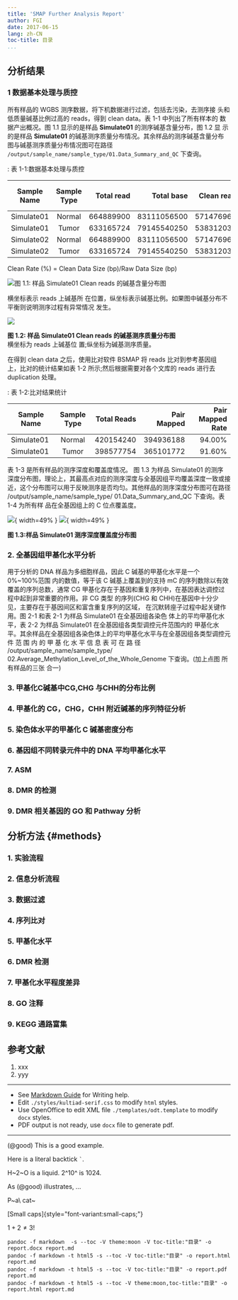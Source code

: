 ```yaml
---
title: 'SMAP Further Analysis Report'
author: FGI
date: 2017-06-15
lang: zh-CN
toc-title: 目录
...
```


## 分析结果

### 1 数据基本处理与质控

所有样品的 WGBS 测序数据，将下机数据进行过滤，包括去污染，去测序接 头和低质量碱基比例过高的 reads，得到 clean data。表 1-1 中列出了所有样本的 数据产出概况。图 1.1 显示的是样品 **Simulate01** 的测序碱基含量分布，图 1.2 显 示的是样品 **Simulate01** 的碱基测序质量分布情况。其余样品的测序碱基含量分布 图与碱基测序质量分布情况图可在路径   `/output/sample_name/sample_type/01.Data_Summary_and_QC` 下查询。

: 表 1-1:数据基本处理与质控

| Sample Name | Sample Type | Total read | Total base | Clean read | Clean base | Clean Rate (%) |
| --- |:---:| ---:| ---:| ---:| ---:| ---:|
| Simulate01 | Normal | 664889900 | 83111056500 | 571476968 | 59657917639 | 71.78% |
| Simulate01 | Tumor | 633165724 | 79145540250 | 538312038 | 55353278301 | 69.94% |
| Simulate02 | Normal | 664889900 | 83111056500 | 571476968 | 59657917639 | 71.78% |
| Simulate02 | Tumor | 633165724 | 79145540250 | 538312038 | 55353278301 | 69.94% |

Clean Rate (%) = Clean Data Size (bp)/Raw Data Size (bp)

![图 1.1: 样品 Simulate01 Clean reads 的碱基含量分布图](report/1_1.fq_qc.png)

横坐标表示 reads 上碱基所 在位置，纵坐标表示碱基比例。如果图中碱基分布不平衡则说明测序过程有异常情况 发生。

![](report/1_2.fq_qc.png)

**图 1.2: 样品 Simulate01 Clean reads 的碱基测序质量分布图**  
横坐标为 reads 上碱基位 置;纵坐标为碱基测序质量。

在得到 clean data 之后，使用比对软件 BSMAP 将 reads 比对到参考基因组 上，比对的统计结果如表 1-2 所示;然后根据需要对各个文库的 reads 进行去 duplication 处理。

: 表 1-2:比对结果统计

| Sample Name | Sample Type | Total Reads | Pair Mapped | Pair Mapped Rate |
| --- |:---:| ---:| ---:| ---:|
|Simulate01|Normal|420154240|394936188|94.00%|
|Simulate01|Tumor|398577754|365101772|91.60%|

表 1-3 是所有样品的测序深度和覆盖度情况。 图 1.3 为样品 Simulate01 的测序 深度分布图，理论上，其最高点对应的测序深度与全基因组平均覆盖深度一致或接 近，这个分布图可以用于反映测序是否均匀。其他样品的测序深度分布图可在路径 /output/sample_name/sample_type/ 01.Data_Summary_and_QC 下查询。表 1-4 为所有样 品在全基因组上的 C 位点覆盖度。

![](report/1_3.depth.png){ width=49% } ![](report/1_4.depth.png){ width=49% }

**图 1.3:样品 Simulate01 测序深度覆盖度分布图**

### 2. 全基因组甲基化水平分析

用于分析的 DNA 样品为多细胞样品，因此 C 碱基的甲基化水平是一个 0%~100%范围 内的数值，等于该 C 碱基上覆盖到的支持 mC 的序列数除以有效覆盖的序列总数，通常 CG 甲基化存在于基因和重复序列中，在基因表达调控过程中起到非常重要的作用。非 CG 类型 的序列(CHG 和 CHH)在基因中十分少见，主要存在于基因间区和富含重复序列的区域， 在沉默转座子过程中起关键作用。图 2-1 和表 2-1 为样品 Simulate01 在全基因组各染色 体上的平均甲基化水平，表 2-2 为样品 Simulate01 在全基因组各类型调控元件范围内的 甲基化水平。其余样品在全基因组各染色体上的平均甲基化水平与在全基因组各类型调控元 件 范 围 内 的 甲 基 化 水 平 信 息 表 可 在 路 径 /output/sample_name/sample_type/ 02.Average_Methylation_Level_of_the_Whole_Genome 下查询。(加上点图 所有样品的三张 合一)

### 3. 甲基化C碱基中CG,CHG 与CHH的分布比例

### 4. 甲基化的 CG，CHG，CHH 附近碱基的序列特征分析

### 5. 染色体水平的甲基化 C 碱基密度分布

### 6. 基因组不同转录元件中的 DNA 平均甲基化水平

### 7. ASM

### 8. DMR 的检测

### 9. DMR 相关基因的 GO 和 Pathway 分析

## 分析方法 {#methods}

### 1. 实验流程

### 2. 信息分析流程

### 3. 数据过滤

### 4. 序列比对

### 5. 甲基化水平

### 6. DMR 检测

### 7. 甲基化水平程度差异

### 8. GO 注释

### 9. KEGG 通路富集

## 参考文献

1. xxx
2. yyy

---

* See [Markdown Guide](http://pandoc.org/MANUAL.html#pandocs-markdown) for Writing help.
* Edit `./styles/kultiad-serif.css` to modify `html` styles.
* Use OpenOffice to edit XML file `./templates/odt.template` to modify `docx` styles.
* PDF output is not ready, use `docx` file to generate pdf.

---

<div class="pagebreak"></div>

(@good)  This is a good example.


Here is a literal backtick `` ` ``.

H~2~O is a liquid.  2^10^ is 1024.

As (@good) illustrates, ...

P~a\ cat~

[Small caps]{style="font-variant:small-caps;"}

$1+2\neq3!$

````
pandoc -f markdown  -s --toc -V theme:moon -V toc-title:"目录" -o report.docx report.md
pandoc -f markdown -t html5 -s --toc -V toc-title:"目录" -o report.html report.md
pandoc -f markdown -t html5 -s --toc -V toc-title:"目录" -o report.pdf report.md
pandoc -f markdown -t html5 -s --toc -V theme:moon,toc-title:"目录" -o report.html report.md
````
